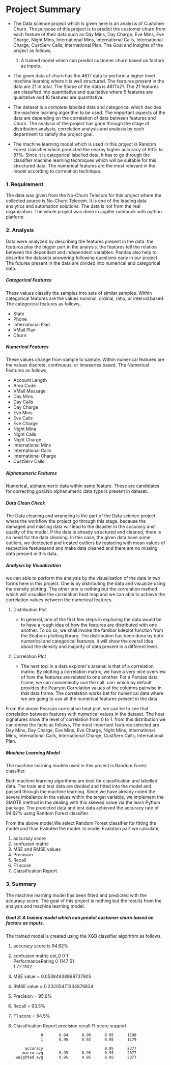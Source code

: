 # Project Summary

- The Data science project which is given here is an analysis of Customer Churn. The purpose of this project is to predict the customer churn from each feature of their data such as Day Mins, Day Charge, Eve Mins, Eve Charge, Night Mins, International Mins, International Calls, International Charge, CustServ Calls, International Plan. The Goal and Insights of the project as follows,
  1. A trained model which can predict customer churn based on factors as inputs.
  

- The given data of churn has the 4617 data to perform a higher level machine learning where it is well structured. The features present in the data are 21 in total. The Shape of the data is 4617x21. The 21 features are classified into quantitative and qualitative where 5 features are qualitative and 16 features are quantitative.

- The dataset is a complete labelled data and categorical which decides the machine learning algorithm to be used. The important aspects of the data are depending on the correlation of data between features and Churn. The analysis of the project has gone through the stage of distribution analysis, correlation analysis and analysis by each department to satisfy the project goal.

- The machine learning model which is used in this project is Random Forest classifier which predicted the nearby higher accuracy of 93% to 97%. Since it is categorical labelled data, it has to go through the classifier machine learning techniques which will be suitable for this structured data. The numerical features are the most relevant in the model according to correlation technique.

### 1. Requirement
The data was given from the No-Churn Telecom for this project where the collected source is No-Churn Telecom. It is one of the leading data analytics and automation solutions. The data is not from the real organization. The whole project was done in Jupiter notebook with python platform.

### 2. Analysis
Data were analyzed by describing the features present in the data. the features play the bigger part in the analysis. the features tell the relation between the dependent and independent variables. Pandas also help to describe the datasets answering following questions early in our project. The futures present in the data are divided into numerical and categorical data.

##### Categorical Features
These values classify the samples into sets of similar samples. Within categorical features are the values nominal, ordinal, ratio, or interval based. The categorical features as follows,
- State
- Phone
- International Plan
- VMail Plan
- Churn

##### Numerical Features
These values change from sample to sample. Within numerical features are the values discrete, continuous, or timeseries based. The Numerical Features as follows,
- Account Length        
- Area Code
- VMail Message           
- Day Mins              
- Day Calls               
- Day Charge            
- Eve Mins              
- Eve Calls               
- Eve Charge            
- Night Mins            
- Night Calls             
- Night Charge          
- International Mins    
- International Calls     
- International Charge  
- CustServ Calls

##### Alphanumeric Features
Numerical, alphanumeric data within same feature. These are candidates for correcting goal.No alphanumeric data type is present in dataset.

##### Data Clean Check
The Data cleaning and wrangling is the part of the Data science project where the workflow the project go through this stage. because the damaged and missing data will lead to the disaster in the accuracy and quality of the model. If the data is already structured and cleaned, there is no need for the data cleaning. In this case, the given data have some outliers, we dectected and treated outliers by replacing with mean values of respective featuresand and make data cleaned and there are no missing data present in this data.

##### Analysis by Visualization
we can able to perform the analysis by the visualisation of the data in two forms here in this project. One is by distributing the data and visualize using the density plotting. The other one is nothing but the correlation method which will visualise the correlation heat map and we can able to achieve the correlation values between the numerical features.
1. Distribution Plot
   - In general, one of the first few steps in exploring the data would be to have a rough idea of how the features are distributed with one another. To do so, we shall invoke the familiar kdeplot function from the Seaborn plotting library. The distribution has been done by both numerical and categorical features. it will show the overall idea about the density and majority of data present in a different level.

2. Correlation Plot
   - The next tool in a data explorer's arsenal is that of a correlation matrix. By plotting a correlation matrix, we have a very nice overview of how the features are related to one another. For a Pandas data frame, we can conveniently use the call .corr which by default provides the Pearson Correlation values of the columns pairwise in that data frame. The correlation works bet for numerical data where we are going to use all the numerical features present in the data.

From the above Pearson correlation heat plot, we can be to see that correlation between features with numerical values in the dataset. The heat signatures show the level of correlation from 0 to 1. from this distribution we can derive the facts as follows,
The most important features selected are Day Mins, Day Charge, Eve Mins, Eve Charge, Night Mins, International Mins, International Calls, International Charge, CustServ Calls, International Plan.

##### Machine Learning Model
The machine learning models used in this project is Random Forest classifier.

Both machine learning algorithms are best for classification and labelled data. The train and test data are divided and fitted into the model and passed through the machine learning. Since we have already noted the severe imbalance in the values within the target variable, we implement the SMOTE method in the dealing with this skewed value via the learn Python package. The predicted data and test data achieved the accuracy rate of 94.62% uaing Random Forest classifier.

From the above model,We select Random Forest classifier for fitting the model and than Evaluted the model.
In model Evalution part we calculate,
1. accuracy score
2. confusion matric
3. MSE and RMSE values
4. Precision
5. Recall
6. F1 score
7. Classification Report

### 3. Summary
The machine learning model has been fitted and predicted with the accuracy score. The goal of this project is nothing but the results from the analysis and machine learning model.

##### Goal 3: A trained model which can predict customer churn based on factors as inputs.
The trained model is created using the XGB classifier algorithm as follows, 
1. accuracy score is 94.62%
2. confusion matric 
                  col_0   0    1   
      PerformanceRating
                      0  1147  51   
                      1   77  1102   
                      
3. MSE value =  0.05384938998737905
4. RMSE value = 0.23205471334876834
5. Precision = 95.6%
6. Recall = 93.5%
7. F1 score = 94.5%
8. Classification Report
                        precision  recall  f1-score   support

                   0       0.94      0.96      0.95      1198
                   1       0.96      0.93      0.95      1179
                   
            accuracy                           0.95      2377
           macro avg       0.95      0.95      0.95      2377
        weighted avg       0.95      0.95      0.95      2377